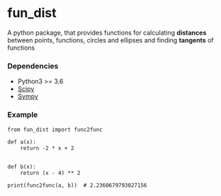 # fun_dist
A python package, that provides functions for calculating **distances** between points, functions, circles and ellipses and finding **tangents** of functions

### Dependencies
* Python3 >= 3.6
* [Scipy](https://github.com/scipy/scipy)
* [Sympy](https://github.com/sympy/sympy)

### Example
```
from fun_dist import func2func

def a(x):
    return -2 * x + 2


def b(x):
    return (x - 4) ** 2

print(func2func(a, b))  # 2.2360679793027156
```